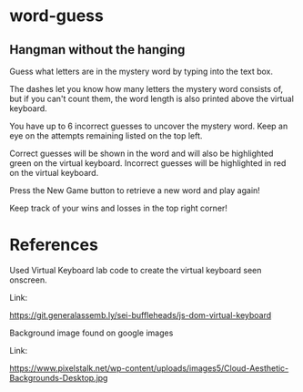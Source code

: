 # word-guess

## Hangman without the hanging

Guess what letters are in the mystery word by typing into the text box.

The dashes let you know how many letters the mystery word consists of, but if you can't count them, the word length is also printed above the virtual keyboard.

You have up to 6 incorrect guesses to uncover the mystery word. Keep an eye on the attempts remaining listed on the top left.

Correct guesses will be shown in the word and will also be highlighted green on the virtual keyboard.
Incorrect guesses will be highlighted in red on the virtual keyboard.

Press the New Game button to retrieve a new word and play again!

Keep track of your wins and losses in the top right corner!



# References

Used Virtual Keyboard lab code to create the virtual keyboard seen onscreen.

Link:

https://git.generalassemb.ly/sei-buffleheads/js-dom-virtual-keyboard

Background image found on google images

Link:

 https://www.pixelstalk.net/wp-content/uploads/images5/Cloud-Aesthetic-Backgrounds-Desktop.jpg